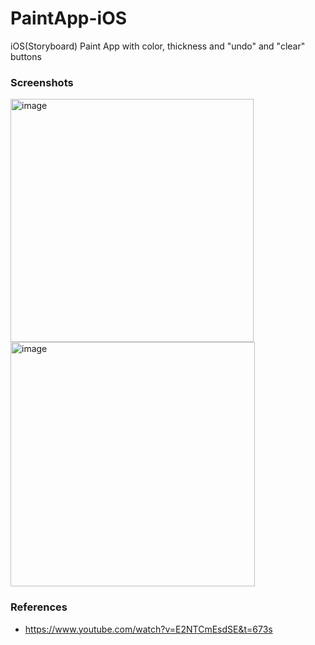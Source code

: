 # PaintApp-iOS

iOS(Storyboard) Paint App with color, thickness and "undo" and "clear" buttons

### Screenshots

<img width="389" alt="image" src="https://user-images.githubusercontent.com/102688997/161705896-c3189f97-5702-4cc8-abe9-ffe72dc87811.png">
<img width="391" alt="image" src="https://user-images.githubusercontent.com/102688997/161706389-b1665946-4647-4501-bde8-b21d21810350.png">

### References

- https://www.youtube.com/watch?v=E2NTCmEsdSE&t=673s
